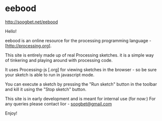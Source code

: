 # eebood 


http://soogbet.net/eebood

Hello!

eebood is an online resource for the processing programming language -
[http://processing.org].

This site is entirely made up of real Processing sketches.
it is a simple way of tinkering and playing around with processing code.

It uses Processing-js [.org] for viewing sketches in the browser -
so be sure your sketch is able to run in javascript mode.

You can execute a sketch by pressing the "Run sketch" button in the toolbar
and kill it using the "Stop sketch" button.

This site is in early development and is meant for internal use (for now:)
For any queries please contact lior - soogbet@gmail.com

Enjoy!
